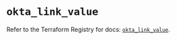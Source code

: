 # `okta_link_value`

Refer to the Terraform Registry for docs: [`okta_link_value`](https://registry.terraform.io/providers/okta/okta/4.18.0/docs/resources/link_value).
